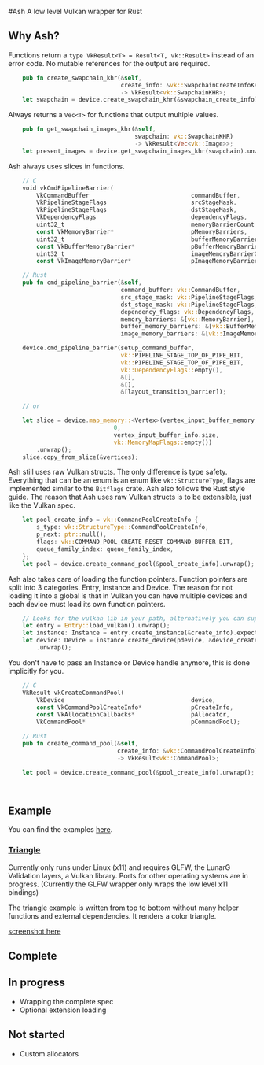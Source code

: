 #Ash
A low level Vulkan wrapper for Rust


## Why Ash?

Functions return a `type VkResult<T> = Result<T, vk::Result>` instead of an error code. No mutable references for the output are required.
```Rust
    pub fn create_swapchain_khr(&self,
                                create_info: &vk::SwapchainCreateInfoKHR)
                                -> VkResult<vk::SwapchainKHR>;
    let swapchain = device.create_swapchain_khr(&swapchain_create_info).unwrap();
```


Always returns a `Vec<T>` for functions that output multiple values.
```Rust
    pub fn get_swapchain_images_khr(&self,
                                    swapchain: vk::SwapchainKHR)
                                    -> VkResult<Vec<vk::Image>>;
    let present_images = device.get_swapchain_images_khr(swapchain).unwrap();
```
Ash always uses slices in functions.
```Rust
    // C
    void vkCmdPipelineBarrier(
        VkCommandBuffer                             commandBuffer,
        VkPipelineStageFlags                        srcStageMask,
        VkPipelineStageFlags                        dstStageMask,
        VkDependencyFlags                           dependencyFlags,
        uint32_t                                    memoryBarrierCount,
        const VkMemoryBarrier*                      pMemoryBarriers,
        uint32_t                                    bufferMemoryBarrierCount,
        const VkBufferMemoryBarrier*                pBufferMemoryBarriers,
        uint32_t                                    imageMemoryBarrierCount,
        const VkImageMemoryBarrier*                 pImageMemoryBarriers);

    // Rust
    pub fn cmd_pipeline_barrier(&self,
                                command_buffer: vk::CommandBuffer,
                                src_stage_mask: vk::PipelineStageFlags,
                                dst_stage_mask: vk::PipelineStageFlags,
                                dependency_flags: vk::DependencyFlags,
                                memory_barriers: &[vk::MemoryBarrier],
                                buffer_memory_barriers: &[vk::BufferMemoryBarrier],
                                image_memory_barriers: &[vk::ImageMemoryBarrier]);

    device.cmd_pipeline_barrier(setup_command_buffer,
                                vk::PIPELINE_STAGE_TOP_OF_PIPE_BIT,
                                vk::PIPELINE_STAGE_TOP_OF_PIPE_BIT,
                                vk::DependencyFlags::empty(),
                                &[],
                                &[],
                                &[layout_transition_barrier]);

    // or

    let slice = device.map_memory::<Vertex>(vertex_input_buffer_memory,
                              0,
                              vertex_input_buffer_info.size,
                              vk::MemoryMapFlags::empty())
        .unwrap();
    slice.copy_from_slice(&vertices);
```
Ash still uses raw Vulkan structs. The only difference is type safety. Everything that can be an enum is an enum like `vk::StructureType`, flags are implemented similar to the `Bitflags` crate. Ash also follows the Rust style guide. The reason that Ash uses raw Vulkan structs is to be extensible, just like the Vulkan spec.
```Rust
    let pool_create_info = vk::CommandPoolCreateInfo {
        s_type: vk::StructureType::CommandPoolCreateInfo,
        p_next: ptr::null(),
        flags: vk::COMMAND_POOL_CREATE_RESET_COMMAND_BUFFER_BIT,
        queue_family_index: queue_family_index,
    };
    let pool = device.create_command_pool(&pool_create_info).unwrap();
```
Ash also takes care of loading the function pointers. Function pointers are split into 3 categories. Entry, Instance and Device. The reason for not loading it into a global is that in Vulkan you can have multiple devices and each device must load its own function pointers.
```Rust
    // Looks for the vulkan lib in your path, alternatively you can supply the path explicitly.
    let entry = Entry::load_vulkan().unwrap();
    let instance: Instance = entry.create_instance(&create_info).expect("Instance creation error");
    let device: Device = instance.create_device(pdevice, &device_create_info)
        .unwrap();
```
You don't have to pass an Instance or Device handle anymore, this is done implicitly for you.
```Rust
    // C
    VkResult vkCreateCommandPool(
        VkDevice                                    device,
        const VkCommandPoolCreateInfo*              pCreateInfo,
        const VkAllocationCallbacks*                pAllocator,
        VkCommandPool*                              pCommandPool);

    // Rust
    pub fn create_command_pool(&self,
                               create_info: &vk::CommandPoolCreateInfo)
                               -> VkResult<vk::CommandPool>;

    let pool = device.create_command_pool(&pool_create_info).unwrap();
```
```Rust
```
```Rust
```
## Example
You can find the examples [here](https://github.com/MaikKlein/ash/tree/master/examples).
### [Triangle](https://github.com/MaikKlein/ash/blob/master/examples/src/main.rs)
Currently only runs under Linux (x11) and requires GLFW, the LunarG Validation layers, a Vulkan library. Ports for other operating systems are in progress. (Currently the GLFW wrapper only wraps the low level x11 bindings)

The triangle example is written from top to bottom without many helper functions and external dependencies. It renders a color triangle.

[screenshot here]()

## Complete

## In progress

- Wrapping the complete spec
- Optional extension loading

## Not started
- Custom allocators
